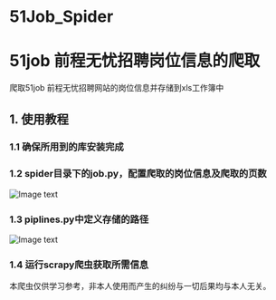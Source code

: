 # 51Job_Spider
# 51job 前程无忧招聘岗位信息的爬取
爬取51job 前程无忧招聘网站的岗位信息并存储到xls工作簿中
## 1. 使用教程
###   1.1 确保所用到的库安装完成
###   1.2 spider目录下的job.py，配置爬取的岗位信息及爬取的页数
![Image text](https://github.com/Waite-M/ZhiLian_Job/blob/master/%E5%9B%BE%E7%89%87/%E7%A4%BA%E4%BE%8B%E5%9B%BE%E7%89%872.png)
###   1.3 piplines.py中定义存储的路径
![Image text](https://github.com/Waite-M/ZhiLian_Job/blob/master/%E5%9B%BE%E7%89%87/%E7%A4%BA%E4%BE%8B%E5%9B%BE%E7%89%871.png)
###   1.4 运行scrapy爬虫获取所需信息

本爬虫仅供学习参考，非本人使用而产生的纠纷与一切后果均与本人无关。
